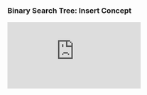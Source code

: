 
### Binary Search Tree: Insert Concept
<iframe src="https://www.youtube.com/embed/C5vdVoQC6YM" frameborder="0" allow="autoplay; encrypted-media" allowfullscreen></iframe>

